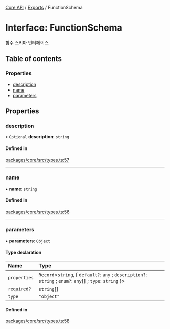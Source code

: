 [Core API](../../) / [Exports](../modules) / FunctionSchema

# Interface: FunctionSchema

함수 스키마 인터페이스

## Table of contents

### Properties

- [description](FunctionSchema#description)
- [name](FunctionSchema#name)
- [parameters](FunctionSchema#parameters)

## Properties

### description

• `Optional` **description**: `string`

#### Defined in

[packages/core/src/types.ts:57](https://github.com/robotaio/robota/blob/c397724a2d06d66ad71d874519312f9bbb9b1d70/packages/core/src/types.ts#L57)

___

### name

• **name**: `string`

#### Defined in

[packages/core/src/types.ts:56](https://github.com/robotaio/robota/blob/c397724a2d06d66ad71d874519312f9bbb9b1d70/packages/core/src/types.ts#L56)

___

### parameters

• **parameters**: `Object`

#### Type declaration

| Name | Type |
| :------ | :------ |
| `properties` | `Record`\<`string`, \{ `default?`: `any` ; `description?`: `string` ; `enum?`: `any`[] ; `type`: `string`  }\> |
| `required?` | `string`[] |
| `type` | ``"object"`` |

#### Defined in

[packages/core/src/types.ts:58](https://github.com/robotaio/robota/blob/c397724a2d06d66ad71d874519312f9bbb9b1d70/packages/core/src/types.ts#L58)
